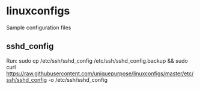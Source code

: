 # linuxconfigs
Sample configuration files

## sshd_config
Run:
sudo cp /etc/ssh/sshd_config /etc/ssh/sshd_config.backup && sudo curl https://raw.githubusercontent.com/uniquepurpose/linuxconfigs/master/etc/ssh/sshd_config -o /etc/ssh/sshd_config
